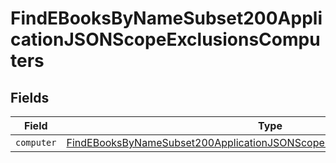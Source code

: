 # FindEBooksByNameSubset200ApplicationJSONScopeExclusionsComputers


## Fields

| Field                                                                                                                                                                           | Type                                                                                                                                                                            | Required                                                                                                                                                                        | Description                                                                                                                                                                     |
| ------------------------------------------------------------------------------------------------------------------------------------------------------------------------------- | ------------------------------------------------------------------------------------------------------------------------------------------------------------------------------- | ------------------------------------------------------------------------------------------------------------------------------------------------------------------------------- | ------------------------------------------------------------------------------------------------------------------------------------------------------------------------------- |
| `computer`                                                                                                                                                                      | [FindEBooksByNameSubset200ApplicationJSONScopeExclusionsComputersComputer](../../models/operations/findebooksbynamesubset200applicationjsonscopeexclusionscomputerscomputer.md) | :heavy_minus_sign:                                                                                                                                                              | N/A                                                                                                                                                                             |